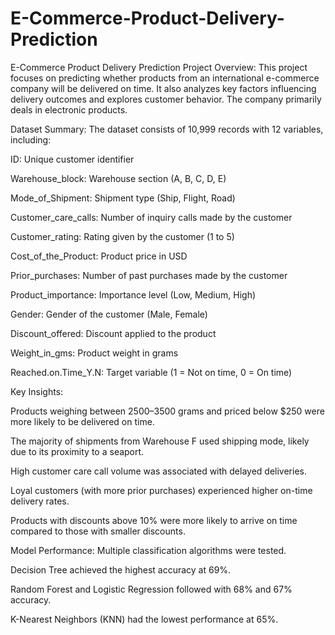 # E-Commerce-Product-Delivery-Prediction
E-Commerce Product Delivery Prediction
Project Overview:
This project focuses on predicting whether products from an international e-commerce company will be delivered on time. It also analyzes key factors influencing delivery outcomes and explores customer behavior. The company primarily deals in electronic products.

Dataset Summary:
The dataset consists of 10,999 records with 12 variables, including:

ID: Unique customer identifier

Warehouse_block: Warehouse section (A, B, C, D, E)

Mode_of_Shipment: Shipment type (Ship, Flight, Road)

Customer_care_calls: Number of inquiry calls made by the customer

Customer_rating: Rating given by the customer (1 to 5)

Cost_of_the_Product: Product price in USD

Prior_purchases: Number of past purchases made by the customer

Product_importance: Importance level (Low, Medium, High)

Gender: Gender of the customer (Male, Female)

Discount_offered: Discount applied to the product

Weight_in_gms: Product weight in grams

Reached.on.Time_Y.N: Target variable (1 = Not on time, 0 = On time)

Key Insights:

Products weighing between 2500–3500 grams and priced below $250 were more likely to be delivered on time.

The majority of shipments from Warehouse F used shipping mode, likely due to its proximity to a seaport.

High customer care call volume was associated with delayed deliveries.

Loyal customers (with more prior purchases) experienced higher on-time delivery rates.

Products with discounts above 10% were more likely to arrive on time compared to those with smaller discounts.

Model Performance:
Multiple classification algorithms were tested.

Decision Tree achieved the highest accuracy at 69%.

Random Forest and Logistic Regression followed with 68% and 67% accuracy.

K-Nearest Neighbors (KNN) had the lowest performance at 65%.

